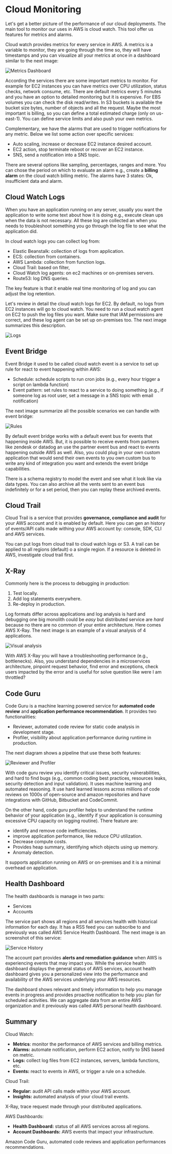 Cloud Monitoring
================

Let's get a better picture of the performance of our cloud deployments. The main tool to monitor our uses in AWS is cloud watch. This tool offer us features for metrics and alarms.

Cloud watch provides metrics for every service in AWS. A metrics is a variable to monitor, they are going through the time so, they will have timestamps and you can visualize all your metrics at once in a dashboard similar to the next image:

![Metrics Dashboard](../assets/images/11A-cw-metrics.png)

According the services there are some important metrics to monitor. For example for EC2 instances you can have metrics over CPU utilization, status checks, network consume, etc. There are default metrics every 5 minutes and you have an option to detailed monitoring but it is expensive. For EBS volumes you can check the disk read/writes. In S3 buckets is available the bucket size bytes, number of objects and all the request. Maybe the most important is billing, so you can define a total estimated charge (only on us-east-1). You can define service limits and also push your own metrics.

Complementary, we have the alarms that are used to trigger notifications for any metric. Below we list some action over specific services:

- Auto scaling, increase or decrease EC2 instance desired account.
- EC2 action, stop terminate reboot or recover an EC2 instance.
- SNS, send a notification into a SNS topic.

There are several options like sampling, percentages, ranges and more. You can chose the period on which to evaluate an alarm e.g., create a **billing alarm** on the cloud watch billing metric. The alarms have 3 states: Ok, insufficient data and alarm.

Cloud Watch Logs
----------------

When you have an application running on any server, usually you want the application to write some text about how it is doing e.g., execute clean ups when the data is not necessary. All these log are collected an when you needs to troubleshoot something you go through the log file to see what the application did.

In cloud watch logs you can collect log from:

- Elastic Beanstalk: collection of logs from application.
- ECS: collection from containers.
- AWS Lambda: collection from function logs.
- Cloud Trail: based on filter,
- Cloud Watch log agents: on ec2 machines or on-premises servers.
- Route53: log DNS queries.

The key feature is that it enable real time monitoring of log and you can adjust the log retention.

Let's review in detail the cloud watch logs for EC2. By default, no logs from EC2 instances will go to cloud watch. You need to run a cloud watch agent on EC2 to push the log files you want. Make sure that IAM permissions are correct, and these log agent can be set up on-premises too. The next image summarizes this description.

![Logs](../assets/images/11B-cw-logs.png)

Event Bridge
------------

Event Bridge it used to be called cloud watch event is a service to set up rule for react to event happening within AWS:

- Schedule: schedule scripts to run cron jobs (e.g., every hour trigger a script on lambda function)
- Event pattern: set rules to react to a service to doing something (e.g., if someone log as root user, set a message in a SNS topic with email notification)

The next image summarize all the possible scenarios we can handle with event bridge:

![Rules](../assets/images/11C-cw-event-rules.png)

By default event bridge works with a default event bus for events that happening inside AWS. But, it is possible to receive events from partners like zendesk or datadog an use the partner event bus and react to events happening outside AWS as well. Also, you could plug in your own custom application that would send their own events to you own custom bus to write any kind of integration you want and extends the event bridge capabilities.

There is a schema registry to model the event and see what it look like via data types. You can also archive all the vents sent to an event bus indefinitely or for a set period, then you can replay these archived events.

Cloud Trail
-----------

Cloud Trail is a service that provides **governance, compliance and audit** for your AWS account and it is enabled by default. Here you can gen an history of events/API calls made withing your AWS account by: console, SDK, CLI and AWS services.

You can put logs from cloud trail to cloud watch logs or S3. A trail can be applied to all regions (default) o a single region. If a resource is deleted in AWS, investigate cloud trail first.

X-Ray
-----

Commonly here is the process to debugging in production:

1. Test locally.
2. Add log statements everywhere.
3. Re-deploy in production.

Log formats differ across applications and log analysis is hard and debugging one big monolith could be _easy_ but distributed service are _hard_ because no there are no common of your entire architecture. Here comes AWS X-Ray. The next image is an example of a visual analysis of 4 applications.

![Visual analysis](../assets/images/11D-visual-analysis.png)

With AWS X-Ray you will have a troubleshooting performance (e.g., bottlenecks). Also, you understand dependencies in a microservices architecture, pinpoint request behavior, find error and exceptions, check users impacted by the error and is useful for solve question like were I am throttled?

Code Guru
---------

Code Guru is a machine learning powered service for **automated code review** and **application performance recommendation**. It provides two functionalities:

- Reviewer, automated code review for static code analysis in development stage.
- Profiler, visibility about application performance during runtime in production.

The next diagram shows a pipeline that use these both features:

![Reviewer and Profiler](../assets/images/11E-reviewer-profiler.png)

With code guru review you identify critical issues, security vulnerabilities, and hard to find bugs (e.g., common coding best practices, resources leaks, security detection and input validation). It uses machine learning and automated reasoning. It use hard learned lessons across millions of code reviews on 1000s of open-source and amazon repositories and have integrations with GitHub, Bitbucket and CodeCommit.

On the other hand, code guru profiler helps to understand the runtime behavior of your application (e.g., identify if your application is consuming excessive CPU capacity on logging routine). There feature are:

- identify and remove code inefficiencies.
- improve application performance, like reduce CPU utilization.
- Decrease compute costs.
- Provides heap summary, identifying which objects using up memory.
- Anomaly detection.

It supports application running on AWS or on-premises and it is a minimal overhead on application.

Health Dashboard
----------------

The health dashboards is manage in two parts:

- Services
- Accounts

The service part shows all regions and all services health with historical information for each day. It has a RSS feed you can subscribe to and previously was called AWS Service Health Dashboard. The next image is an screenshot of this service:

![Service History](../assets/images/11F-service-history.png)

The account part provides **alerts and remediation guidance** when AWS is experiencing events that may impact you. While the service health dashboard displays the general status of AWS services, account health dashboard gives you a personalized view into the performance and availability of the AWS services underlying your AWS resources.

The dashboard shows relevant and timely information to help you manage events in progress and provides proactive notification to help you plan for scheduled activities. We can aggregate data from an entire AWS organization and it previously was called AWS personal health dashboard.

Summary
-------

Cloud Watch:

- **Metrics**: monitor the performance of AWS services and billing metrics.
- **Alarms:** automate notification, perform EC2 action, notify to SNS based on metric.
- **Logs:** collect log files from EC2 instances, servers, lambda functions, etc.
- **Events:** react to events in AWS, or trigger a rule on a schedule.

Cloud Trail:

- **Regular:** audit API calls made within your AWS account.
- **Insights:** automated analysis of your cloud trail events.

X-Ray, trace request made through your distributed applications.

AWS Dashboards:

- **Health Dashboard:** status of all AWS services across all regions.
- **Account Dashboards:** AWS events that impact your infrastructure.

Amazon Code Guru, automated code reviews and application performances recommendations.

